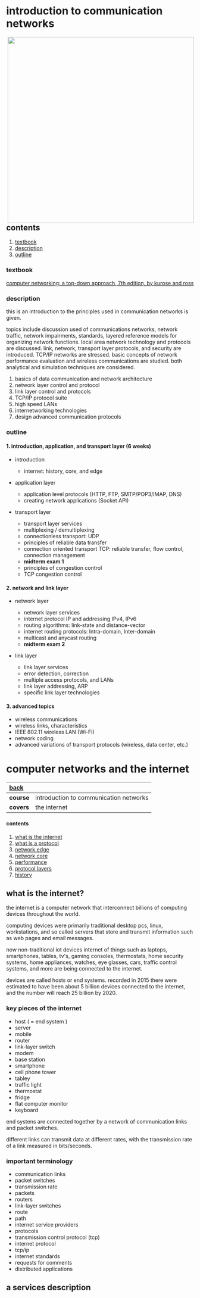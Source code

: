 #  introduction to communication networks

<img src="https://github.com/MorganBergen/communication-networks/assets/65584733/9bd43b4f-5b75-47ff-bae8-6d4c59f5e749" width="500px" align="right">

##  contents

1.  [textbook](##textbook)
2.  [description](##description)
4.  [outline](##outline)

###  textbook

[computer networking: a top-down approach, 7th edition, by kurose and ross](https://www.ucg.ac.me/skladiste/blog_44233/objava_64433/fajlovi/Computer%20Networking%20_%20A%20Top%20Down%20Approach,%207th,%20converted.pdf)

###  description

this is an introduction to the principles used in communication networks is given.  

topics include discussion used of communications networks, network traffic, network impairments, standards, layered reference models for organizing network functions.  local area network technology and protocols are discussed.  link, network, transport layer protocols, and security are introduced.  TCP/IP networks are stressed.  basic concepts of network performance evaluation and wireless communications are studied.  both analytical and simulation techniques are considered.

1.  basics of data communication and network architecture
2.  network layer control and protocol
3.  link layer control and protocols
4.  TCP/IP protocol suite
5.  high speed LANs
6.  internetworking technologies
7.  design advanced communication protocols

###  outline

####  1.  introduction, application, and transport layer (6 weeks)

-  introduction
    - internet: history, core, and edge

-  application layer
    -  application level protocols (HTTP, FTP, SMTP/POP3/IMAP, DNS)
    -  creating network applications (Socket API)

-  transport layer
    -  transport layer services
    -  multiplexing / demultiplexing
    -  connectionless transport:  UDP
    -  principles of reliable data transfer
    -  connection oriented transport TCP:  reliable transfer, flow control, connection management
    -  **midterm exam 1**
    -  principles of congestion control
    -  TCP congestion control

####  2.  network and link layer

-  network layer
    -  network layer services
    -  internet protocol IP and addressing IPv4, IPv6
    -  routing algorithms:  link-state and distance-vector
    -  internet routing protocols:  Intra-domain, Inter-domain
    -  multicast and anycast routing
    -  **midterm exam 2**

-  link layer
    -  link layer services
    -  error detection, correction
    -  multiple access protocols, and LANs
    -  link layer addressing, ARP
    -  specific link layer technologies

####  3.  advanced topics

-  wireless communications
-  wireless links, characteristics
-  IEEE 802.11 wireless LAN (Wi-Fi)
-  network coding
-  advanced variations of transport protocols (wireless, data center, etc.)

#  computer networks and the internet

|  **[back](./README.md)** |    |
|:-----------------------------|:---|
| **course** | introduction to communication networks |
| **covers** | the internet |

####  contents

1.  [what is the internet](#what-is-the-internet)
2.  [what is a protocol](#what-is-a-protocol)
3.  [network edge](#network-edge)
4.  [network core](#network-core)
5.  [performance](#performance)
6.  [protocol layers](#protocol-layers)
7.  [history](#history)

##  what is the internet?

the internet is a computer network that interconnect billions of computing devices throughout the world.

computing devices were primarily traditional desktop pcs, linux, workstations, and so called servers that store and transmit information such as web pages and email messages.

now non-traditional iot devices internet of things such as laptops, smartphones, tables, tv's, gaming consoles, thermostats, home security systems, home appliances, watches, eye glasses, cars, traffic control systems, and more are being connected to the internet.

devices are called hosts or end systems.  recorded in 2015 there were estimated to have been about 5 billion devices connected to the internet, and the number will reach 25 billion by 2020.  

###  key pieces of the internet

-  host ( = end system )
-  server
-  mobile
-  router
-  link-layer switch
-  modem
-  base station
-  smartphone
-  cell phone tower
-  tabley
-  traffic light
- thermostat
-  fridge
-  flat computer monitor
-  keyboard

end systens are connected together by a network of communication links and packet switches.

different links can transmit data at different rates, with the transmission rate of a link measured in bits/seconds.


###  important terminology

-  communication links
-  packet switches
-  transmission rate
-  packets
-  routers
-  link-layer switches
-  route
-  path
-  internet service providers
-  protocols
-  transmission control protocol (tcp)
-  internet protocol
-  tcp/ip
-  internet standards
-  requests for comments
-  distributed applications

##  a services description


















